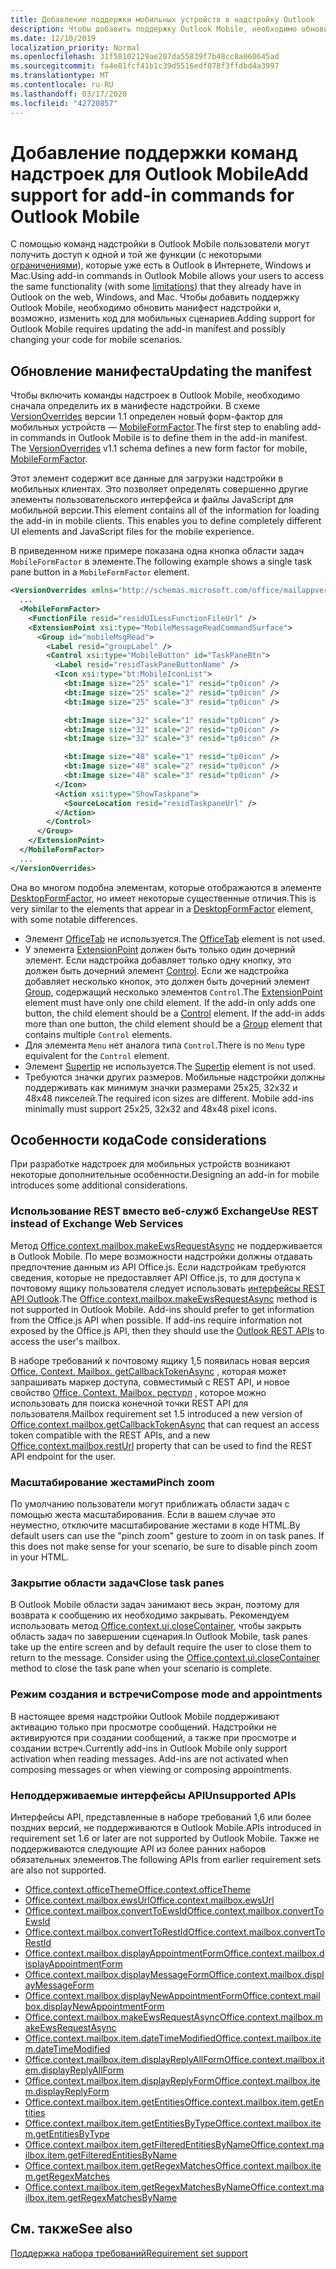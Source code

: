 ```yaml
---
title: Добавление поддержки мобильных устройств в надстройку Outlook
description: Чтобы добавить поддержку Outlook Mobile, необходимо обновить манифест надстройки и, возможно, изменить код для мобильных сценариев.
ms.date: 12/10/2019
localization_priority: Normal
ms.openlocfilehash: 31f58102129ae207da55839f7b48cc8a060645ad
ms.sourcegitcommit: fa4e81fcf41b1c39d5516edf078f3ffdbd4a3997
ms.translationtype: MT
ms.contentlocale: ru-RU
ms.lasthandoff: 03/17/2020
ms.locfileid: "42720857"
---
```

# <a name="add-support-for-add-in-commands-for-outlook-mobile"></a><span data-ttu-id="32372-103">Добавление поддержки команд надстроек для Outlook Mobile</span><span class="sxs-lookup"><span data-stu-id="32372-103">Add support for add-in commands for Outlook Mobile</span></span>

<span data-ttu-id="32372-104">С помощью команд надстройки в Outlook Mobile пользователи могут получить доступ к одной и той же функции (с некоторыми [ограничениями](#code-considerations)), которые уже есть в Outlook в Интернете, Windows и Mac.</span><span class="sxs-lookup"><span data-stu-id="32372-104">Using add-in commands in Outlook Mobile allows your users to access the same functionality (with some [limitations](#code-considerations)) that they already have in Outlook on the web, Windows, and Mac.</span></span> <span data-ttu-id="32372-105">Чтобы добавить поддержку Outlook Mobile, необходимо обновить манифест надстройки и, возможно, изменить код для мобильных сценариев.</span><span class="sxs-lookup"><span data-stu-id="32372-105">Adding support for Outlook Mobile requires updating the add-in manifest and possibly changing your code for mobile scenarios.</span></span>

## <a name="updating-the-manifest"></a><span data-ttu-id="32372-106">Обновление манифеста</span><span class="sxs-lookup"><span data-stu-id="32372-106">Updating the manifest</span></span>

<span data-ttu-id="32372-p102">Чтобы включить команды надстроек в Outlook Mobile, необходимо сначала определить их в манифесте надстройки. В схеме [VersionOverrides](../reference/manifest/versionoverrides.md) версии 1.1 определен новый форм-фактор для мобильных устройств — [MobileFormFactor](../reference/manifest/mobileformfactor.md).</span><span class="sxs-lookup"><span data-stu-id="32372-p102">The first step to enabling add-in commands in Outlook Mobile is to define them in the add-in manifest. The [VersionOverrides](../reference/manifest/versionoverrides.md) v1.1 schema defines a new form factor for mobile, [MobileFormFactor](../reference/manifest/mobileformfactor.md).</span></span>

<span data-ttu-id="32372-p103">Этот элемент содержит все данные для загрузки надстройки в мобильных клиентах. Это позволяет определять совершенно другие элементы пользовательского интерфейса и файлы JavaScript для мобильной версии.</span><span class="sxs-lookup"><span data-stu-id="32372-p103">This element contains all of the information for loading the add-in in mobile clients. This enables you to define completely different UI elements and JavaScript files for the mobile experience.</span></span>

<span data-ttu-id="32372-111">В приведенном ниже примере показана одна кнопка области задач `MobileFormFactor` в элементе.</span><span class="sxs-lookup"><span data-stu-id="32372-111">The following example shows a single task pane button in a `MobileFormFactor` element.</span></span>

```xml
<VersionOverrides xmlns="http://schemas.microsoft.com/office/mailappversionoverrides/1.1" xsi:type="VersionOverridesV1_1">
  ...
  <MobileFormFactor>
    <FunctionFile resid="residUILessFunctionFileUrl" />
    <ExtensionPoint xsi:type="MobileMessageReadCommandSurface">
      <Group id="mobileMsgRead">
        <Label resid="groupLabel" />
        <Control xsi:type="MobileButton" id="TaskPaneBtn">
          <Label resid="residTaskPaneButtonName" />
          <Icon xsi:type="bt:MobileIconList">
            <bt:Image size="25" scale="1" resid="tp0icon" />
            <bt:Image size="25" scale="2" resid="tp0icon" />
            <bt:Image size="25" scale="3" resid="tp0icon" />

            <bt:Image size="32" scale="1" resid="tp0icon" />
            <bt:Image size="32" scale="2" resid="tp0icon" />
            <bt:Image size="32" scale="3" resid="tp0icon" />

            <bt:Image size="48" scale="1" resid="tp0icon" />
            <bt:Image size="48" scale="2" resid="tp0icon" />
            <bt:Image size="48" scale="3" resid="tp0icon" />
          </Icon>
          <Action xsi:type="ShowTaskpane">
            <SourceLocation resid="residTaskpaneUrl" />
          </Action>
        </Control>
      </Group>
    </ExtensionPoint>
  </MobileFormFactor>
  ...
</VersionOverrides>
```

<span data-ttu-id="32372-112">Она во многом подобна элементам, которые отображаются в элементе [DesktopFormFactor](../reference/manifest/desktopformfactor.md), но имеет некоторые существенные отличия.</span><span class="sxs-lookup"><span data-stu-id="32372-112">This is very similar to the elements that appear in a [DesktopFormFactor](../reference/manifest/desktopformfactor.md) element, with some notable differences.</span></span>

- <span data-ttu-id="32372-113">Элемент [OfficeTab](../reference/manifest/officetab.md) не используется.</span><span class="sxs-lookup"><span data-stu-id="32372-113">The [OfficeTab](../reference/manifest/officetab.md) element is not used.</span></span>
- <span data-ttu-id="32372-p104">У элемента [ExtensionPoint](../reference/manifest/extensionpoint.md) должен быть только один дочерний элемент. Если надстройка добавляет только одну кнопку, это должен быть дочерний элемент [Control](../reference/manifest/control.md). Если же надстройка добавляет несколько кнопок, это должен быть дочерний элемент [Group](../reference/manifest/group.md), содержащий несколько элементов `Control`.</span><span class="sxs-lookup"><span data-stu-id="32372-p104">The [ExtensionPoint](../reference/manifest/extensionpoint.md) element must have only one child element. If the add-in only adds one button, the child element should be a [Control](../reference/manifest/control.md) element. If the add-in adds more than one button, the child element should be a [Group](../reference/manifest/group.md) element that contains multiple `Control` elements.</span></span>
- <span data-ttu-id="32372-117">Для элемента `Menu` нет аналога типа `Control`.</span><span class="sxs-lookup"><span data-stu-id="32372-117">There is no `Menu` type equivalent for the `Control` element.</span></span>
- <span data-ttu-id="32372-118">Элемент [Supertip](../reference/manifest/supertip.md) не используется.</span><span class="sxs-lookup"><span data-stu-id="32372-118">The [Supertip](../reference/manifest/supertip.md) element is not used.</span></span>
- <span data-ttu-id="32372-p105">Требуются значки других размеров. Мобильные надстройки должны поддерживать как минимум значки размерами 25x25, 32x32 и 48x48 пикселей.</span><span class="sxs-lookup"><span data-stu-id="32372-p105">The required icon sizes are different. Mobile add-ins minimally must support 25x25, 32x32 and 48x48 pixel icons.</span></span>

## <a name="code-considerations"></a><span data-ttu-id="32372-121">Особенности кода</span><span class="sxs-lookup"><span data-stu-id="32372-121">Code considerations</span></span>

<span data-ttu-id="32372-122">При разработке надстроек для мобильных устройств возникают некоторые дополнительные особенности.</span><span class="sxs-lookup"><span data-stu-id="32372-122">Designing an add-in for mobile introduces some additional considerations.</span></span>

### <a name="use-rest-instead-of-exchange-web-services"></a><span data-ttu-id="32372-123">Использование REST вместо веб-служб Exchange</span><span class="sxs-lookup"><span data-stu-id="32372-123">Use REST instead of Exchange Web Services</span></span>

<span data-ttu-id="32372-p106">Метод [Office.context.mailbox.makeEwsRequestAsync](../reference/objectmodel/preview-requirement-set/office.context.mailbox.md#methods) не поддерживается в Outlook Mobile. По мере возможности надстройки должны отдавать предпочтение данным из API Office.js. Если надстройкам требуются сведения, которые не предоставляет API Office.js, то для доступа к почтовому ящику пользователя следует использовать [интерфейсы REST API Outlook](/outlook/rest/).</span><span class="sxs-lookup"><span data-stu-id="32372-p106">The [Office.context.mailbox.makeEwsRequestAsync](../reference/objectmodel/preview-requirement-set/office.context.mailbox.md#methods) method is not supported in Outlook Mobile. Add-ins should prefer to get information from the Office.js API when possible. If add-ins require information not exposed by the Office.js API, then they should use the [Outlook REST APIs](/outlook/rest/) to access the user's mailbox.</span></span>

<span data-ttu-id="32372-127">В наборе требований к почтовому ящику 1,5 появилась новая версия [Office. Context. Mailbox. getCallbackTokenAsync](../reference/objectmodel/preview-requirement-set/office.context.mailbox.md#methods) , которая может запрашивать маркер доступа, совместимый с REST API, и новое свойство [Office. Context. Mailbox. рестурл](../reference/objectmodel/preview-requirement-set/office.context.mailbox.md#properties) , которое можно использовать для поиска конечной точки REST API для пользователя.</span><span class="sxs-lookup"><span data-stu-id="32372-127">Mailbox requirement set 1.5 introduced a new version of [Office.context.mailbox.getCallbackTokenAsync](../reference/objectmodel/preview-requirement-set/office.context.mailbox.md#methods) that can request an access token compatible with the REST APIs, and a new [Office.context.mailbox.restUrl](../reference/objectmodel/preview-requirement-set/office.context.mailbox.md#properties) property that can be used to find the REST API endpoint for the user.</span></span>

### <a name="pinch-zoom"></a><span data-ttu-id="32372-128">Масштабирование жестами</span><span class="sxs-lookup"><span data-stu-id="32372-128">Pinch zoom</span></span>

<span data-ttu-id="32372-p107">По умолчанию пользователи могут приближать области задач с помощью жеста масштабирования. Если в вашем случае это неуместно, отключите масштабирование жестами в коде HTML.</span><span class="sxs-lookup"><span data-stu-id="32372-p107">By default users can use the "pinch zoom" gesture to zoom in on task panes. If this does not make sense for your scenario, be sure to disable pinch zoom in your HTML.</span></span>

### <a name="close-task-panes"></a><span data-ttu-id="32372-131">Закрытие области задач</span><span class="sxs-lookup"><span data-stu-id="32372-131">Close task panes</span></span>

<span data-ttu-id="32372-p108">В Outlook Mobile области задач занимают весь экран, поэтому для возврата к сообщению их необходимо закрывать. Рекомендуем использовать метод [Office.context.ui.closeContainer](/javascript/api/office/office.ui#closecontainer--), чтобы закрыть область задач по завершении сценария.</span><span class="sxs-lookup"><span data-stu-id="32372-p108">In Outlook Mobile, task panes take up the entire screen and by default require the user to close them to return to the message. Consider using the [Office.context.ui.closeContainer](/javascript/api/office/office.ui#closecontainer--) method to close the task pane when your scenario is complete.</span></span>

### <a name="compose-mode-and-appointments"></a><span data-ttu-id="32372-134">Режим создания и встречи</span><span class="sxs-lookup"><span data-stu-id="32372-134">Compose mode and appointments</span></span>

<span data-ttu-id="32372-p109">В настоящее время надстройки Outlook Mobile поддерживают активацию только при просмотре сообщений. Надстройки не активируются при создании сообщений, а также при просмотре и создании встреч.</span><span class="sxs-lookup"><span data-stu-id="32372-p109">Currently add-ins in Outlook Mobile only support activation when reading messages. Add-ins are not activated when composing messages or when viewing or composing appointments.</span></span>

### <a name="unsupported-apis"></a><span data-ttu-id="32372-137">Неподдерживаемые интерфейсы API</span><span class="sxs-lookup"><span data-stu-id="32372-137">Unsupported APIs</span></span>

<span data-ttu-id="32372-138">Интерфейсы API, представленные в наборе требований 1,6 или более поздних версий, не поддерживаются в Outlook Mobile.</span><span class="sxs-lookup"><span data-stu-id="32372-138">APIs introduced in requirement set 1.6 or later are not supported by Outlook Mobile.</span></span> <span data-ttu-id="32372-139">Также не поддерживаются следующие API из более ранних наборов обязательных элементов.</span><span class="sxs-lookup"><span data-stu-id="32372-139">The following APIs from earlier requirement sets are also not supported.</span></span>

  - [<span data-ttu-id="32372-140">Office.context.officeTheme</span><span class="sxs-lookup"><span data-stu-id="32372-140">Office.context.officeTheme</span></span>](../reference/objectmodel/preview-requirement-set/office.context.md#officetheme-officetheme)
  - [<span data-ttu-id="32372-141">Office.context.mailbox.ewsUrl</span><span class="sxs-lookup"><span data-stu-id="32372-141">Office.context.mailbox.ewsUrl</span></span>](../reference/objectmodel/preview-requirement-set/office.context.mailbox.md#properties)
  - [<span data-ttu-id="32372-142">Office.context.mailbox.convertToEwsId</span><span class="sxs-lookup"><span data-stu-id="32372-142">Office.context.mailbox.convertToEwsId</span></span>](../reference/objectmodel/preview-requirement-set/office.context.mailbox.md#methods)
  - [<span data-ttu-id="32372-143">Office.context.mailbox.convertToRestId</span><span class="sxs-lookup"><span data-stu-id="32372-143">Office.context.mailbox.convertToRestId</span></span>](../reference/objectmodel/preview-requirement-set/office.context.mailbox.md#methods)
  - [<span data-ttu-id="32372-144">Office.context.mailbox.displayAppointmentForm</span><span class="sxs-lookup"><span data-stu-id="32372-144">Office.context.mailbox.displayAppointmentForm</span></span>](../reference/objectmodel/preview-requirement-set/office.context.mailbox.md#methods)
  - [<span data-ttu-id="32372-145">Office.context.mailbox.displayMessageForm</span><span class="sxs-lookup"><span data-stu-id="32372-145">Office.context.mailbox.displayMessageForm</span></span>](../reference/objectmodel/preview-requirement-set/office.context.mailbox.md#methods)
  - [<span data-ttu-id="32372-146">Office.context.mailbox.displayNewAppointmentForm</span><span class="sxs-lookup"><span data-stu-id="32372-146">Office.context.mailbox.displayNewAppointmentForm</span></span>](../reference/objectmodel/preview-requirement-set/office.context.mailbox.md#methods)
  - [<span data-ttu-id="32372-147">Office.context.mailbox.makeEwsRequestAsync</span><span class="sxs-lookup"><span data-stu-id="32372-147">Office.context.mailbox.makeEwsRequestAsync</span></span>](../reference/objectmodel/preview-requirement-set/office.context.mailbox.md#methods)
  - [<span data-ttu-id="32372-148">Office.context.mailbox.item.dateTimeModified</span><span class="sxs-lookup"><span data-stu-id="32372-148">Office.context.mailbox.item.dateTimeModified</span></span>](../reference/objectmodel/preview-requirement-set/office.context.mailbox.item.md#properties)
  - [<span data-ttu-id="32372-149">Office.context.mailbox.item.displayReplyAllForm</span><span class="sxs-lookup"><span data-stu-id="32372-149">Office.context.mailbox.item.displayReplyAllForm</span></span>](../reference/objectmodel/preview-requirement-set/office.context.mailbox.item.md#methods)
  - [<span data-ttu-id="32372-150">Office.context.mailbox.item.displayReplyForm</span><span class="sxs-lookup"><span data-stu-id="32372-150">Office.context.mailbox.item.displayReplyForm</span></span>](../reference/objectmodel/preview-requirement-set/office.context.mailbox.item.md#methods)
  - [<span data-ttu-id="32372-151">Office.context.mailbox.item.getEntities</span><span class="sxs-lookup"><span data-stu-id="32372-151">Office.context.mailbox.item.getEntities</span></span>](../reference/objectmodel/preview-requirement-set/office.context.mailbox.item.md#methods)
  - [<span data-ttu-id="32372-152">Office.context.mailbox.item.getEntitiesByType</span><span class="sxs-lookup"><span data-stu-id="32372-152">Office.context.mailbox.item.getEntitiesByType</span></span>](../reference/objectmodel/preview-requirement-set/office.context.mailbox.item.md#methods)
  - [<span data-ttu-id="32372-153">Office.context.mailbox.item.getFilteredEntitiesByName</span><span class="sxs-lookup"><span data-stu-id="32372-153">Office.context.mailbox.item.getFilteredEntitiesByName</span></span>](../reference/objectmodel/preview-requirement-set/office.context.mailbox.item.md#methods)
  - [<span data-ttu-id="32372-154">Office.context.mailbox.item.getRegexMatches</span><span class="sxs-lookup"><span data-stu-id="32372-154">Office.context.mailbox.item.getRegexMatches</span></span>](../reference/objectmodel/preview-requirement-set/office.context.mailbox.item.md#methods)
  - [<span data-ttu-id="32372-155">Office.context.mailbox.item.getRegexMatchesByName</span><span class="sxs-lookup"><span data-stu-id="32372-155">Office.context.mailbox.item.getRegexMatchesByName</span></span>](../reference/objectmodel/preview-requirement-set/office.context.mailbox.item.md#methods)

## <a name="see-also"></a><span data-ttu-id="32372-156">См. также</span><span class="sxs-lookup"><span data-stu-id="32372-156">See also</span></span>

[<span data-ttu-id="32372-157">Поддержка набора требований</span><span class="sxs-lookup"><span data-stu-id="32372-157">Requirement set support</span></span>](../reference/requirement-sets/outlook-api-requirement-sets.md#requirement-sets-supported-by-exchange-servers-and-outlook-clients)